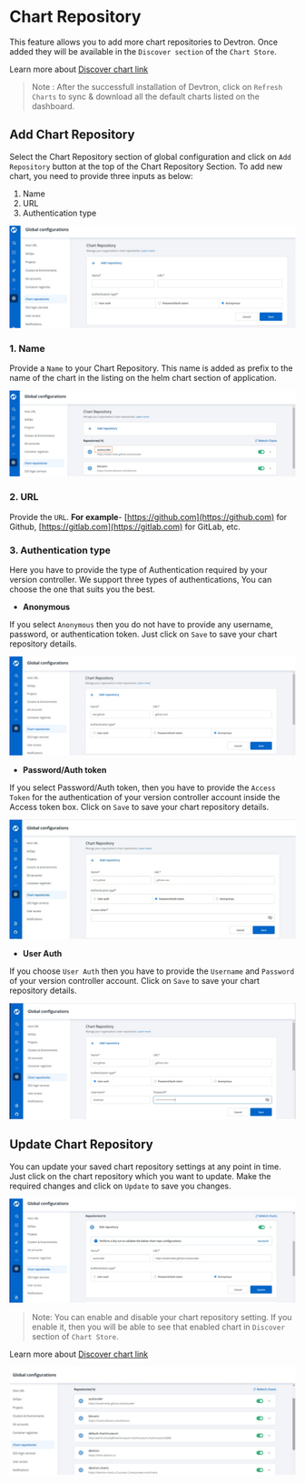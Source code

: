 # Chart Repository

This feature allows you to add more chart repositories to Devtron. Once added they will be available in the `Discover section` of the `Chart Store`. 

Learn more about [Discover chart link](../deploy-chart/overview-of-charts.md#deploying-chart)

> Note : After the successfull installation of Devtron, click on `Refresh Charts` to sync & download all the default charts listed on the dashboard. 

## Add Chart Repository

Select the Chart Repository section of global configuration and click on `Add Repository` button at the top of the Chart Repository Section. To add new chart, you need to provide three inputs as below:

1. Name
2. URL
3. Authentication type

![](../../user-guide/global-configurations/images/chart-repository-1.jpg)

### 1. Name

Provide a `Name` to your Chart Repository. This name is added as prefix to the name of the chart in the listing on the helm chart section of application.

![](../../user-guide/global-configurations/images/chart-repo-name-highlight.jpg)

### 2. URL

Provide the `URL`. **For example**- [https://github.com](https://github.com) for Github, [https://gitlab.com](https://gitlab.com) for GitLab, etc.

### 3. Authentication type

Here you have to provide the type of Authentication required by your version controller. We support three types of authentications, You can choose the one that suits you the best.


* **Anonymous**

If you select `Anonymous` then you do not have to provide any username, password, or authentication token. Just click on `Save` to save your chart repository details.

![](../../user-guide/global-configurations/images/chart-repo-anonymous.jpg)

* **Password/Auth token**

If you select Password/Auth token, then you have to provide the `Access Token` for the authentication of your version controller account inside the Access token box. Click on `Save` to save your chart repository details.

![](../../user-guide/global-configurations/images/chart-repo-password.jpg)

* **User Auth**

If you choose `User Auth` then you have to provide the `Username` and `Password` of your version controller account. Click on `Save` to save your chart repository details.


![](../../user-guide/global-configurations/images/chart-repo-user-auth.jpg)

## Update Chart Repository

You can update your saved chart repository settings at any point in time. Just click on the chart repository which you want to update. Make the required changes and click on `Update` to save you changes.

![](../../user-guide/global-configurations/images/chart-repo-update.jpg)

> Note: You can enable and disable your chart repository setting. If you enable it, then you will be able to see that enabled chart in `Discover` section of `Chart Store`.


Learn more about [Discover chart link](../deploy-chart/overview-of-charts.md#deploying-chart)

![](../../user-guide/global-configurations/images/chart-repo-list.jpg)
